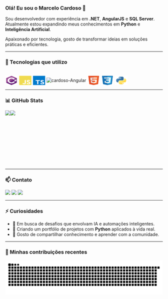 ### Olá! Eu sou o Marcelo Cardoso 👋

Sou desenvolvedor com experiência em **.NET**, **AngularJS** e **SQL Server**. Atualmente estou expandindo meus conhecimentos em **Python** e **Inteligência Artificial**.

Apaixonado por tecnologia, gosto de transformar ideias em soluções práticas e eficientes.

---

### 🚀 Tecnologias que utilizo

<div style="display: inline_block"><br>
  <img align="center" alt="cardoso-Csharp" height="30" width="40" src="https://raw.githubusercontent.com/devicons/devicon/master/icons/csharp/csharp-original.svg">
  <img align="center" alt="cardoso-Js" height="30" width="40" src="https://raw.githubusercontent.com/devicons/devicon/master/icons/javascript/javascript-plain.svg">
  <img align="center" alt="cardoso-Ts" height="30" width="40" src="https://raw.githubusercontent.com/devicons/devicon/master/icons/typescript/typescript-plain.svg">
  <img align="center" alt="cardoso-Angular" height="30" width="40" src="https://cdn.jsdelivr.net/gh/devicons/devicon/icons/angularjs/angularjs-original.svg">
  <img align="center" alt="cardoso-HTML" height="30" width="40" src="https://raw.githubusercontent.com/devicons/devicon/master/icons/html5/html5-original.svg">
  <img align="center" alt="cardoso-CSS" height="30" width="40" src="https://raw.githubusercontent.com/devicons/devicon/master/icons/css3/css3-original.svg">
  <img align="center" alt="cardoso-Python" height="30" width="40" src="https://raw.githubusercontent.com/devicons/devicon/master/icons/python/python-original.svg">  
</div>

---

### 📊 GitHub Stats

<div style="display: inline-flex">
  <img height="170em" src="https://github-readme-stats.vercel.app/api?username=caardoso19&show_icons=true&theme=dracula" />
  <img height="171em" src="https://github-readme-stats.vercel.app/api/top-langs/?username=caardoso19&layout=compact&langs_count=5&theme=dark" />
</div>

---

### 📫 Contato

<div>
  <a href="https://instagram.com/m.cardoso19" target="_blank"><img src="https://img.shields.io/badge/-Instagram-%23E4405F?style=for-the-badge&logo=instagram&logoColor=white" target="_blank"></a> 	 
  <a href = "mailto:cardosomarcelo@outlook.com"><img src="https://img.shields.io/badge/Microsoft_Outlook-0078D4?style=for-the-badge&logo=microsoft-outlook&logoColor=white" target="_blank"></a>
  <a href="https://www.linkedin.com/in/csantosmarcelo/" target="_blank"><img src="https://img.shields.io/badge/-LinkedIn-%230077B5?style=for-the-badge&logo=linkedin&logoColor=white" target="_blank"></a>   
</div>

---

### ⚡ Curiosidades

- 🎯 Em busca de desafios que envolvam IA e automações inteligentes.
- 🤖 Criando um portfólio de projetos com **Python** aplicados à vida real.
- 💬 Gosto de compartilhar conhecimento e aprender com a comunidade.

---

### 🐍 Minhas contribuições recentes

<div>
  <img alt="snake eating my contributions" src="https://raw.githubusercontent.com/caardoso19/caardoso19/output/github-contribution-grid-snake.svg" />
</div>
